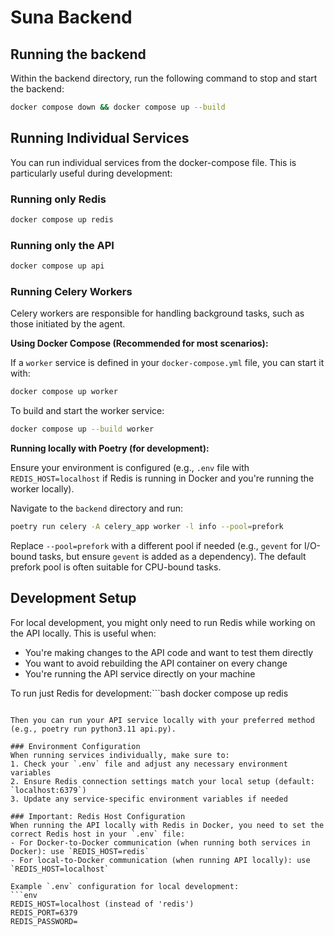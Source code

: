 # Suna Backend

## Running the backend

Within the backend directory, run the following command to stop and start the backend:
```bash
docker compose down && docker compose up --build
```

## Running Individual Services

You can run individual services from the docker-compose file. This is particularly useful during development:

### Running only Redis
```bash
docker compose up redis
```

### Running only the API
```bash
docker compose up api
```

### Running Celery Workers

Celery workers are responsible for handling background tasks, such as those initiated by the agent.

**Using Docker Compose (Recommended for most scenarios):**

If a `worker` service is defined in your `docker-compose.yml` file, you can start it with:

```bash
docker compose up worker
```

To build and start the worker service:

```bash
docker compose up --build worker
```

**Running locally with Poetry (for development):**

Ensure your environment is configured (e.g., `.env` file with `REDIS_HOST=localhost` if Redis is running in Docker and you're running the worker locally).

Navigate to the `backend` directory and run:

```bash
poetry run celery -A celery_app worker -l info --pool=prefork
```

Replace `--pool=prefork` with a different pool if needed (e.g., `gevent` for I/O-bound tasks, but ensure `gevent` is added as a dependency). The default prefork pool is often suitable for CPU-bound tasks.

## Development Setup

For local development, you might only need to run Redis while working on the API locally. This is useful when:
- You're making changes to the API code and want to test them directly
- You want to avoid rebuilding the API container on every change
- You're running the API service directly on your machine

To run just Redis for development:```bash
docker compose up redis
```

Then you can run your API service locally with your preferred method (e.g., poetry run python3.11 api.py).

### Environment Configuration
When running services individually, make sure to:
1. Check your `.env` file and adjust any necessary environment variables
2. Ensure Redis connection settings match your local setup (default: `localhost:6379`)
3. Update any service-specific environment variables if needed

### Important: Redis Host Configuration
When running the API locally with Redis in Docker, you need to set the correct Redis host in your `.env` file:
- For Docker-to-Docker communication (when running both services in Docker): use `REDIS_HOST=redis`
- For local-to-Docker communication (when running API locally): use `REDIS_HOST=localhost`

Example `.env` configuration for local development:
```env
REDIS_HOST=localhost (instead of 'redis')
REDIS_PORT=6379
REDIS_PASSWORD=
```
